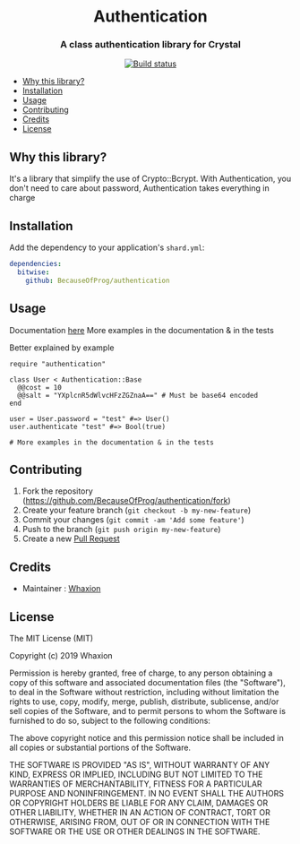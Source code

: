 <div align="center">
  <h1>Authentication</h1>
  <h3>A class authentication library for Crystal</h3>
  <a href="https://circleci.com/gh/BecauseOfProg/authentication">
    <img src="https://circleci.com/gh/BecauseOfProg/authentication.svg?style=svg" alt="Build status" />
  </a>
</div>

- [Why this library?](#why-this-library)
- [Installation](#installation)
- [Usage](#usage)
- [Contributing](#contributing)
- [Credits](#credits)
- [License](#license)

## Why this library?
  It's a library that simplify the use of Crypto::Bcrypt.
  With Authentication, you don't need to care about password, Authentication takes everything in charge

## Installation

Add the dependency to your application's `shard.yml`:

```yaml
dependencies:
  bitwise:
    github: BecauseOfProg/authentication
```

## Usage
Documentation <a href="https://becauseofprog.github.io/authentication/">here</a>
More examples in the documentation & in the tests

Better explained by example

```crystal
require "authentication"

class User < Authentication::Base
  @@cost = 10
  @@salt = "YXplcnR5dWlvcHFzZGZnaA==" # Must be base64 encoded
end

user = User.password = "test" #=> User()
user.authenticate "test" #=> Bool(true)

# More examples in the documentation & in the tests
```

## Contributing

1. Fork the repository (<https://github.com/BecauseOfProg/authentication/fork>)
2. Create your feature branch (`git checkout -b my-new-feature`)
3. Commit your changes (`git commit -am 'Add some feature'`)
4. Push to the branch (`git push origin my-new-feature`)
5. Create a new [Pull Request](https://github.com/BecauseOfProg/authentication/pulls?q=is%3Apr+is%3Aopen+sort%3Aupdated-desc)

## Credits

- Maintainer : [Whaxion](https://github.com/Whaxion)

## License

The MIT License (MIT)

Copyright (c) 2019 Whaxion

Permission is hereby granted, free of charge, to any person obtaining a copy
of this software and associated documentation files (the "Software"), to deal
in the Software without restriction, including without limitation the rights
to use, copy, modify, merge, publish, distribute, sublicense, and/or sell
copies of the Software, and to permit persons to whom the Software is
furnished to do so, subject to the following conditions:

The above copyright notice and this permission notice shall be included in
all copies or substantial portions of the Software.

THE SOFTWARE IS PROVIDED "AS IS", WITHOUT WARRANTY OF ANY KIND, EXPRESS OR
IMPLIED, INCLUDING BUT NOT LIMITED TO THE WARRANTIES OF MERCHANTABILITY,
FITNESS FOR A PARTICULAR PURPOSE AND NONINFRINGEMENT. IN NO EVENT SHALL THE
AUTHORS OR COPYRIGHT HOLDERS BE LIABLE FOR ANY CLAIM, DAMAGES OR OTHER
LIABILITY, WHETHER IN AN ACTION OF CONTRACT, TORT OR OTHERWISE, ARISING FROM,
OUT OF OR IN CONNECTION WITH THE SOFTWARE OR THE USE OR OTHER DEALINGS IN
THE SOFTWARE.
